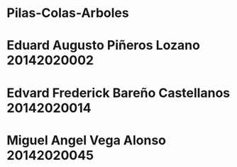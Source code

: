 # Pilas-Colas-Arboles

# Eduard Augusto Piñeros Lozano 20142020002
# Edvard Frederick Bareño Castellanos 20142020014
# Miguel Angel Vega Alonso 20142020045

